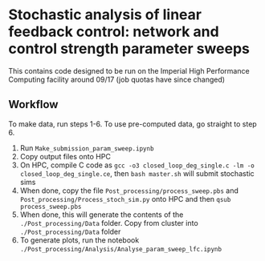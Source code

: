 # Stochastic analysis of linear feedback control: network and control strength parameter sweeps

This contains code designed to be run on the Imperial High Performance Computing facility around 09/17 (job quotas have since changed)

## Workflow

To make data, run steps 1-6. To use pre-computed data, go straight to step 6.

1. Run `Make_submission_param_sweep.ipynb`
2. Copy output files onto HPC
3. On HPC, compile C code as `gcc -o3 closed_loop_deg_single.c -lm -o closed_loop_deg_single.ce`, then `bash master.sh` will submit stochastic sims
4. When done, copy the file `Post_processing/process_sweep.pbs` and `Post_processing/Process_stoch_sim.py` onto HPC and then `qsub process_sweep.pbs`
5. When done, this will generate the contents of the `./Post_processing/Data` folder. Copy from cluster into `./Post_processing/Data` folder
6. To generate plots, run the notebook `./Post_processing/Analysis/Analyse_param_sweep_lfc.ipynb`